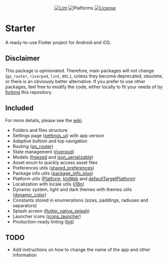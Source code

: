 <div align="center">
  <a href="https://pub.dev/packages/lint"><img src="https://img.shields.io/badge/Style-lint-blue.svg?logo=dart" alt="Lint" /></a>
  <img src="https://img.shields.io/badge/Platform-Android%20|%20iOS-blue.svg?logo=flutter" alt="Platforms" />
  <a href="https://github.com/maelchiotti/flutter_starter/blob/main/LICENSE"><img src="https://img.shields.io/badge/License-MIT%20-blue.svg?logo=Leanpub&color=red" alt="License" /></a>
</div>

# Starter

A ready-to-use Flutter project for Android and iOS.

## Disclaimer

This package is opinionated. Therefore, main packages will not change (`go_router`, `riverpod`, `lint`, etc.), unless they become deprecated, obsolete, or there is an obviously better alternative. If you prefer to use other packages, feel free to modify the code, either locally to fit your needs of by [forking](https://github.com/maelchiotti/flutter_starter/fork) this repository.

## Included

For more details, please see the [wiki](https://github.com/maelchiotti/flutter_starter/wiki).

- Folders and files structure
- Settings page ([settings_ui](https://pub.dev/packages/settings_ui)) with app version
- Adaptive bottom and top navigation
- Routing ([go_router](https://pub.dev/packages/go_router))
- State management ([riverpod](https://pub.dev/packages/flutter_riverpod))
- Models ([freezed](https://pub.dev/packages/freezed) and [json_serializable](https://pub.dev/packages/json_serializable))
- Asset enum to quickly access asset files
- Preferences utils ([shared_preferences](https://pub.dev/packages/shared_preferences))
- Package info utils ([package_info_plus](https://pub.dev/packages/package_info_plus))
- Platform utils ([Platform](https://api.flutter.dev/flutter/package-platform_platform/Platform-class.html), [kIsWeb](https://api.flutter.dev/flutter/foundation/kIsWeb-constant.html) and [defaultTargetPlatform](https://api.flutter.dev/flutter/foundation/defaultTargetPlatform.html))
- Localization with locale utils ([i18n](https://docs.flutter.dev/ui/accessibility-and-localization/internationalization))
- Dynamic system, light and dark themes with themes utils ([dynamic_color](https://pub.dev/packages/dynamic_color))
- Constants stored in enumerations (sizes, paddings, radiuses and separators)
- Splash screen ([flutter_native_splash](https://pub.dev/packages/flutter_native_splash))
- Launcher icons ([icons_launcher](https://pub.dev/packages/icons_launcher))
- Production-ready linting ([lint](https://pub.dev/packages/lint))

## TODO

- Add instructions on how to change the name of the app and other information